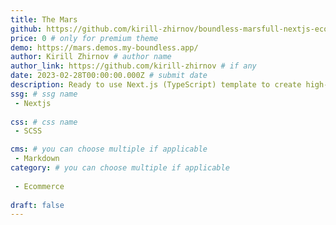 ```yaml
---
title: The Mars
github: https://github.com/kirill-zhirnov/boundless-marsfull-nextjs-ecommerce-template # only for free theme
price: 0 # only for premium theme
demo: https://mars.demos.my-boundless.app/
author: Kirill Zhirnov # author name
author_link: https://github.com/kirill-zhirnov # if any
date: 2023-02-28T00:00:00.000Z # submit date
description: Ready to use Next.js (TypeScript) template to create high-performance e-commerce websites.
ssg: # ssg name
 - Nextjs
 
css: # css name
 - SCSS

cms: # you can choose multiple if applicable
 - Markdown
category: # you can choose multiple if applicable
 
 - Ecommerce
 
draft: false
---
```


